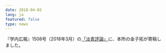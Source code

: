 ```yaml
---
date: 2018-04-02
lang: ja
featured: false
type: news
---
```

『学内広報』1508号（2018年3月）の<a href="https://www.u-tokyo.ac.jp/gen03/kouhou/1508/end.html" target="_blank">「淡青評論」</a>に、本所の金子拓が寄稿しました。
